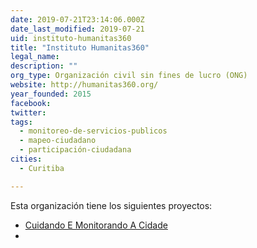 ```yaml
---
date: 2019-07-21T23:14:06.000Z
date_last_modified: 2019-07-21
uid: instituto-humanitas360
title: "Instituto Humanitas360"
legal_name: 
description: ""
org_type: Organización civil sin fines de lucro (ONG)
website: http://humanitas360.org/
year_founded: 2015
facebook: 
twitter: 
tags:
  - monitoreo-de-servicios-publicos
  - mapeo-ciudadano
  - participación-ciudadana
cities: 
  - Curitiba

---
```


Esta organización tiene los siguientes proyectos:

- [Cuidando E Monitorando A Cidade](/i/cuidando-e-monitorando-a-cidade.html)
- [](/i/cuidando-e-monitorando-a-cidade.html)
